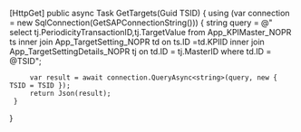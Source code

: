  [HttpGet]
 public async Task<JsonResult> GetTargets(Guid TSID)
 {
     using (var connection = new SqlConnection(GetSAPConnectionString()))
     {
         string query = @"
     select tj.PeriodicityTransactionID,tj.TargetValue from App_KPIMaster_NOPR ts 
     inner join App_TargetSetting_NOPR td
     on ts.ID =td.KPIID
     inner join App_TargetSettingDetails_NOPR tj
     on td.ID = tj.MasterID where td.ID = @TSID";

         var result = await connection.QueryAsync<string>(query, new { TSID = TSID });
         return Json(result);
     }
 }
